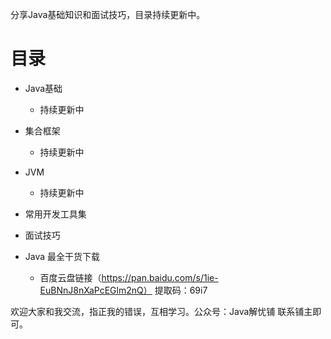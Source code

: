 
分享Java基础知识和面试技巧，目录持续更新中。


# 目录

- Java基础

  - 持续更新中

- 集合框架

  - 持续更新中
  
- JVM

  - 持续更新中
  
- 常用开发工具集

- 面试技巧
  
- Java 最全干货下载
  - 百度云盘链接（https://pan.baidu.com/s/1ie-EuBNnJ8nXaPcEGlm2nQ） 提取码：69i7


欢迎大家和我交流，指正我的错误，互相学习。公众号：Java解忧铺  联系铺主即可。




